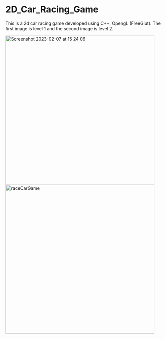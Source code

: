# 2D_Car_Racing_Game
This is a 2d car racing game developed using C++, OpengL (FreeGlut). 
The first image is level 1 and the second image is level 2. 
<div>
<img width="476" alt="Screenshot 2023-02-07 at 15 24 06" src="https://user-images.githubusercontent.com/60615703/218952434-f4d28e97-bbe6-4161-bd80-b7ee1ef40c51.png">
<img width="476" alt="raceCarGame" src="https://user-images.githubusercontent.com/60615703/218952560-a950cc12-dd1b-4488-9654-be9d0fc04a9e.png">
</div>
